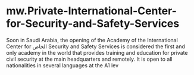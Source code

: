 # mw.Private-International-Center-for-Security-and-Safety-Services
Soon in Saudi Arabia, the opening of the Academy of the International Center for الخاص Security and Safety Services is considered the first and only academy in the world that provides training and education for private civil security at the main headquarters and remotely. It is open to all nationalities in several languages ​​at the A1 lev
